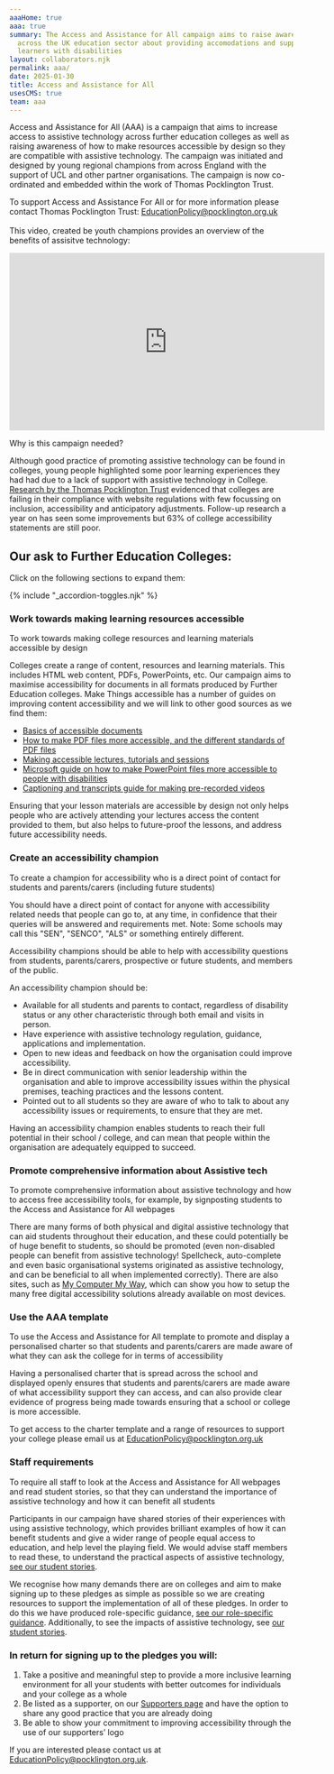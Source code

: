 ```yaml
---
aaaHome: true
aaa: true
summary: The Access and Assistance for All campaign aims to raise awareness
  across the UK education sector about providing accomodations and support for
  learners with disabilities
layout: collaborators.njk
permalink: aaa/
date: 2025-01-30
title: Access and Assistance for All
usesCMS: true
team: aaa
---
```

Access and Assistance for All (AAA) is a campaign that aims to increase access to assistive technology across further education colleges as well as raising awareness of how to make resources accessible by design so they are compatible with assistive technology. The campaign was initiated and designed by young regional champions from across England with the support of UCL and other partner organisations. The campaign is now co-ordinated and embedded within the work of Thomas Pocklington Trust.

To support Access and Assistance For All or for more information please contact Thomas Pocklington Trust: [EducationPolicy@pocklington.org.uk](<>)\
\
This video, created be youth champions provides an overview of the benefits of assisitve technology:



<iframe width="560" height="315" src="https://www.youtube-nocookie.com/embed/r2yRs4DejyA" title="YouTube video player" frameborder="0" allow="accelerometer; autoplay; clipboard-write; encrypted-media; gyroscope; picture-in-picture;" allowfullscreen></iframe>

Why is this campaign needed?

Although good practice of promoting assistive technology can be found in colleges, young people highlighted some poor learning experiences they had had due to a lack of support with assistive technology in College. [Research by the Thomas Pocklington Trust](https://www.pocklington-trust.org.uk/student-support/professionals/technology-and-accessibility-in-fe-research/) evidenced that colleges are failing in their compliance with website regulations with few focussing on inclusion, accessibility and anticipatory adjustments. Follow-up research a year on has seen some improvements but 63% of college accessibility statements are still poor.

## Our ask to Further Education Colleges:

Click on the following sections to expand them:

<div class="accs__container flex--start">
{% include "_accordion-toggles.njk" %}

<h3 class="accordion">Work towards making learning resources accessible</h3>
<div class="accordion__panel">
<div>

To work towards making college resources and learning materials accessible by design

Colleges create a range of content, resources and learning materials. This includes HTML web content, PDFs, PowerPoints, etc. Our campaign aims to maximise accessibility for documents in all formats produced by Further Education colleges. Make Things accessible has a number of guides on improving content accessibility and we will link to other good sources as we find them:

* [Basics of accessible documents](https://www.makethingsaccessible.com/guides/accessible-document-basics/)
* [How to make PDF files more accessible, and the different standards of PDF files](https://www.makethingsaccessible.com/guides/pdf-standards-and-how-they-differ-in-terms-of-accessibility/)
* [Making accessible lectures, tutorials and sessions](https://www.makethingsaccessible.com/guides/accessible-lectures-tutorials-and-sessions/)
* [Microsoft guide on how to make PowerPoint files more accessible to people with disabilities](https://support.microsoft.com/en-us/office/make-your-powerpoint-presentations-accessible-to-people-with-disabilities-6f7772b2-2f33-4bd2-8ca7-dae3b2b3ef25)
* [Captioning and transcripts guide for making pre-recorded videos](https://www.makethingsaccessible.com/guides/captions-and-transcripts-for-use-in-content/)

Ensuring that your lesson materials are accessible by design not only helps people who are actively attending your lectures access the content provided to them, but also helps to future-proof the lessons, and address future accessibility needs.

</div>
</div>

<h3 class="accordion">Create an accessibility champion</h3>
<div class="accordion__panel">
<div>

To create a champion for accessibility who is a direct point of contact for students and parents/carers (including future students)

You should have a direct point of contact for anyone with accessibility related needs that people can go to, at any time, in confidence that their queries will be answered and requirements met. Note: Some schools may call this "SEN", "SENCO", "ALS" or something entirely different.

Accessibility champions should be able to help with accessibility questions from students, parents/carers, prospective or future students, and members of the public.

An accessibility champion should be:

* Available for all students and parents to contact, regardless of disability status or any other characteristic through both email and visits in person.
* Have experience with assistive technology regulation, guidance, applications and implementation.
* Open to new ideas and feedback on how the organisation could improve accessibility.
* Be in direct communication with senior leadership within the organisation and able to improve accessibility issues within the physical premises, teaching practices and the lessons content.
* Pointed out to all students so they are aware of who to talk to about any accessibility issues or requirements, to ensure that they are met.

Having an accessibility champion enables students to reach their full potential in their school / college, and can mean that people within the organisation are adequately equipped to succeed.

</div>
</div>

<h3 class="accordion">Promote comprehensive information about Assistive tech</h3>
<div class="accordion__panel">
<div>

To promote comprehensive information about assistive technology and how to access free accessibility tools, for example, by signposting students to the Access and Assistance for All webpages

There are many forms of both physical and digital assistive technology that can aid students throughout their education, and these could potentially be of huge benefit to students, so should be promoted (even non-disabled people can benefit from assistive technology! Spellcheck, auto-complete and even basic organisational systems originated as assistive technology, and can be beneficial to all when implemented correctly). There are also sites, such as [My Computer My Way](https://mcmw.abilitynet.org.uk/), which can show you how to setup the many free digital accessibility solutions already available on most devices.

</div>
</div>

<h3 class="accordion">Use the AAA template</h3>
<div class="accordion__panel">
<div>

To use the Access and Assistance for All template to promote and display a personalised charter so that students and parents/carers are made aware of what they can ask the college for in terms of accessibility

Having a personalised charter that is spread across the school and displayed openly ensures that students and parents/carers are made aware of what accessibility support they can access, and can also provide clear evidence of progress being made towards ensuring that a school or college is more accessible.

To get access to the charter template and a range of resources to support your college please email us at [EducationPolicy@pocklington.org.uk](mailto:EducationPolicy@pocklington.org.uk)

</div>
</div>

<h3 class="accordion">Staff requirements</h3>
<div class="accordion__panel">
<div>

To require all staff to look at the Access and Assistance for All webpages and read student stories, so that they can understand the importance of assistive technology and how it can benefit all students

Participants in our campaign have shared stories of their experiences with using assistive technology, which provides brilliant examples of how it can benefit students and give a wider range of people equal access to education, and help level the playing field. We would advise staff members to read these, to understand the practical aspects of assistive technology, [see our student stories](/aaa/student-stories/).

</div>
</div>
</div>

We recognise how many demands there are on colleges and aim to make signing up to these pledges as simple as possible so we are creating resources to support the implementation of all of these pledges. In order to do this we have produced role-specific guidance, [see our role-specific guidance](/aaa/roles/). Additionally, to see the impacts of assistive technology, see [our student stories](/aaa/student-stories/).

### In return for signing up to the pledges you will:

1. Take a positive and meaningful step to provide a more inclusive learning environment for all your students with better outcomes for individuals and your college as a whole
2. Be listed as a supporter, on our [Supporters page](/aaa/supporters/) and have the option to share any good practice that you are already doing
3. Be able to show your commitment to improving accessibility through the use of our supporters’ logo

If you are interested please contact us at [EducationPolicy@pocklington.org.uk](mailto:EducationPolicy@pocklington.org.uk).
